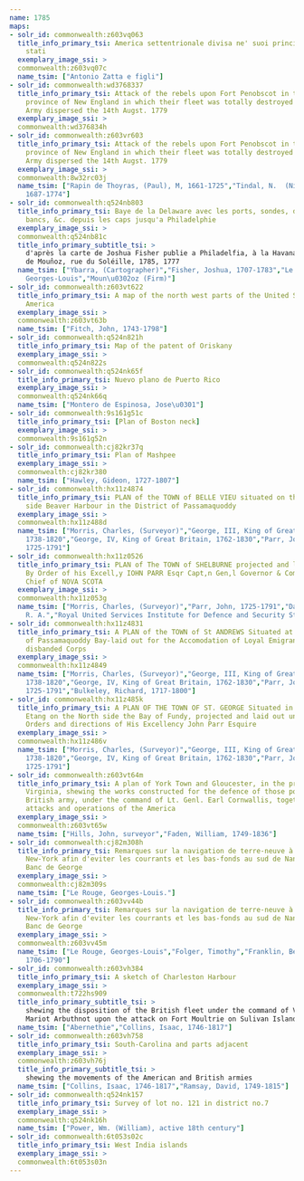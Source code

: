 ```yaml
---
name: 1785
maps:
- solr_id: commonwealth:z603vq063
  title_info_primary_tsi: America settentrionale divisa ne' suoi principali
    stati
  exemplary_image_ssi: > 
  commonwealth:z603vq07c
  name_tsim: ["Antonio Zatta e figli"]
- solr_id: commonwealth:wd3768337
  title_info_primary_tsi: Attack of the rebels upon Fort Penobscot in the
    province of New England in which their fleet was totally destroyed and their
    Army dispersed the 14th Augst. 1779
  exemplary_image_ssi: > 
  commonwealth:wd376834h
- solr_id: commonwealth:z603vr603
  title_info_primary_tsi: Attack of the rebels upon Fort Penobscot in the
    province of New England in which their fleet was totally destroyed and their
    Army dispersed the 14th Augst. 1779
  exemplary_image_ssi: > 
  commonwealth:8w32rc03j
  name_tsim: ["Rapin de Thoyras, (Paul), M, 1661-1725","Tindal, N.  (Nicholas),
    1687-1774"]
- solr_id: commonwealth:q524nb803
  title_info_primary_tsi: Baye de la Delaware avec les ports, sondes, dangers,
    bancs, &c. depuis les caps jusqu'a Philadelphie
  exemplary_image_ssi: > 
  commonwealth:q524nb81c
  title_info_primary_subtitle_tsi: > 
    d'après la carte de Joshua Fisher publie a Philadelfia, à la Havana, Chéz
    de Moun̂oz, rue du Soléille, 1785, 1777
  name_tsim: ["Ybarra, (Cartographer)","Fisher, Joshua, 1707-1783","Le Rouge,
    Georges-Louis","Moun\u0302oz (Firm)"]
- solr_id: commonwealth:z603vt622
  title_info_primary_tsi: A map of the north west parts of the United States of
    America
  exemplary_image_ssi: > 
  commonwealth:z603vt63b
  name_tsim: ["Fitch, John, 1743-1798"]
- solr_id: commonwealth:q524n821h
  title_info_primary_tsi: Map of the patent of Oriskany
  exemplary_image_ssi: > 
  commonwealth:q524n822s
- solr_id: commonwealth:q524nk65f
  title_info_primary_tsi: Nuevo plano de Puerto Rico
  exemplary_image_ssi: > 
  commonwealth:q524nk66q
  name_tsim: ["Montero de Espinosa, Jose\u0301"]
- solr_id: commonwealth:9s161g51c
  title_info_primary_tsi: [Plan of Boston neck]
  exemplary_image_ssi: > 
  commonwealth:9s161g52n
- solr_id: commonwealth:cj82kr37q
  title_info_primary_tsi: Plan of Mashpee
  exemplary_image_ssi: > 
  commonwealth:cj82kr380
  name_tsim: ["Hawley, Gideon, 1727-1807"]
- solr_id: commonwealth:hx11z4874
  title_info_primary_tsi: PLAN of the TOWN of BELLE VIEU situated on the East
    side Beaver Harbour in the District of Passamaquoddy
  exemplary_image_ssi: > 
  commonwealth:hx11z488d
  name_tsim: ["Morris, Charles, (Surveyor)","George, III, King of Great Britain,
    1738-1820","George, IV, King of Great Britain, 1762-1830","Parr, John,
    1725-1791"]
- solr_id: commonwealth:hx11z0526
  title_info_primary_tsi: PLAN of The TOWN of SHELBURNE projected and laid out
    By Order of his Excell,y IOHN PARR Esqr Capt,n Gen,l Governor & Commander in
    Chief of NOVA SCOTA
  exemplary_image_ssi: > 
  commonwealth:hx11z053g
  name_tsim: ["Morris, Charles, (Surveyor)","Parr, John, 1725-1791","Davenport,
    R. A.","Royal United Services Institute for Defence and Security Studies"]
- solr_id: commonwealth:hx11z4831
  title_info_primary_tsi: A PLAN of the TOWN of St ANDREWS Situated at the Head
    of Passamaquoddy Bay-laid out for the Accomodation of Loyal Emigrants &
    disbanded Corps
  exemplary_image_ssi: > 
  commonwealth:hx11z4849
  name_tsim: ["Morris, Charles, (Surveyor)","George, III, King of Great Britain,
    1738-1820","George, IV, King of Great Britain, 1762-1830","Parr, John,
    1725-1791","Bulkeley, Richard, 1717-1800"]
- solr_id: commonwealth:hx11z485k
  title_info_primary_tsi: A PLAN OF THE TOWN OF ST. GEORGE Situated in Harbor
    Etang on the North side the Bay of Fundy, projected and laid out under the
    Orders and directions of His Excellency John Parr Esquire
  exemplary_image_ssi: > 
  commonwealth:hx11z486v
  name_tsim: ["Morris, Charles, (Surveyor)","George, III, King of Great Britain,
    1738-1820","George, IV, King of Great Britain, 1762-1830","Parr, John,
    1725-1791"]
- solr_id: commonwealth:z603vt64m
  title_info_primary_tsi: A plan of York Town and Gloucester, in the province of
    Virginia, shewing the works constructed for the defence of those posts by the
    British army, under the command of Lt. Genl. Earl Cornwallis, together with the
    attacks and operations of the America
  exemplary_image_ssi: > 
  commonwealth:z603vt65w
  name_tsim: ["Hills, John, surveyor","Faden, William, 1749-1836"]
- solr_id: commonwealth:cj82m308h
  title_info_primary_tsi: Remarques sur la navigation de terre-neuve à
    New-York afin d'eviter les courrants et les bas-fonds au sud de Nantuckett et du
    Banc de George
  exemplary_image_ssi: > 
  commonwealth:cj82m309s
  name_tsim: ["Le Rouge, Georges-Louis."]
- solr_id: commonwealth:z603vv44b
  title_info_primary_tsi: Remarques sur la navigation de terre-neuve à
    New-York afin d'eviter les courrants et les bas-fonds au sud de Nantuckett et du
    Banc de George
  exemplary_image_ssi: > 
  commonwealth:z603vv45m
  name_tsim: ["Le Rouge, Georges-Louis","Folger, Timothy","Franklin, Benjamin,
    1706-1790"]
- solr_id: commonwealth:z603vh384
  title_info_primary_tsi: A sketch of Charleston Harbour
  exemplary_image_ssi: > 
  commonwealth:t722hs909
  title_info_primary_subtitle_tsi: > 
    shewing the disposition of the British fleet under the command of Vice Adml.
    Mariot Arbuthnot upon the attack on Fort Moultrie on Sulivan Island in 1780
  name_tsim: ["Abernethie","Collins, Isaac, 1746-1817"]
- solr_id: commonwealth:z603vh758
  title_info_primary_tsi: South-Carolina and parts adjacent
  exemplary_image_ssi: > 
  commonwealth:z603vh76j
  title_info_primary_subtitle_tsi: > 
    shewing the movements of the American and British armies
  name_tsim: ["Collins, Isaac, 1746-1817","Ramsay, David, 1749-1815"]
- solr_id: commonwealth:q524nk157
  title_info_primary_tsi: Survey of lot no. 121 in district no.7
  exemplary_image_ssi: > 
  commonwealth:q524nk16h
  name_tsim: ["Power, Wm. (William), active 18th century"]
- solr_id: commonwealth:6t053s02c
  title_info_primary_tsi: West India islands
  exemplary_image_ssi: > 
  commonwealth:6t053s03n
---
```

